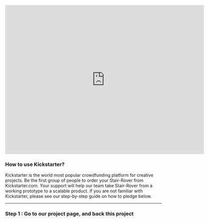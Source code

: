 <iframe width="640" height="480" src="http://www.kickstarter.com/projects/stair-rover/stair-rover-surf-the-city-with-an-innovative-longb/widget/video.html" frameborder="0"> </iframe>

### How to use Kickstarter?
 
Kickstarter is the world most popular crowdfunding platform for creative projects. Be the first group of people to order your Stair-Rover from Kickstarter.com. Your support will help our team take Stair-Rover from a working prototype to a scalable product. If you are not familiar with Kickstarter, please see our step-by-step guide on how to pledge below.

---

### Step 1 : Go to our project page, and back this project
